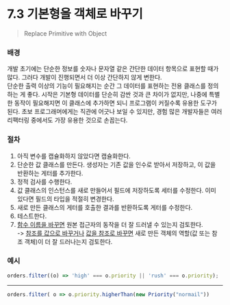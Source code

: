 # 7.3 기본형을 객체로 바꾸기

> Replace Primitive with Object

### 배경

개발 초기에는 단순한 정보를 숫자나 문자열 같은 간단한 데이터 항목으로 표현할 때가 많다. 그러다 개발이 진행되면서 더 이상 간단하지 않게 변한다.  
단순한 출력 이상의 기능이 필요해지는 순간 그 데이터를 표현하는 전용 클래스를 정의하는 게 좋다. 시작은 기본형 데이터를 단순히 감싼 것과 큰 차이가 없지만, 나중에 특별한 동작이 필요해지면 이 클래스에 추가하면 되니 프로그램이 커질수록 유용한 도구가 된다.
초보 프로그래머에게는 직관에 어긋나 보일 수 있지만, 경험 많은 개발자들은 여러 리팩터링 중에서도 가장 유용한 것으로 손꼽는다.

### 절차

1. 아직 변수를 캡슐화하지 않았다면 캡슐화한다.
2. 단순한 값 클래스를 만든다. 생성자는 기존 값을 인수로 받아서 저장하고, 이 값을 반환하는 게터를 추가한다.
3. 정적 검사를 수행한다.
4. 값 클래스의 인스턴스를 새로 만들어서 필드에 저장하도록 세터를 수정한다. 이미 있다면 필드의 타입을 적절히 변경한다.
5. 새로 만든 클래스의 게터를 호출한 결과를 반환하도록 게터를 수정한다.
6. 테스트한다.
7. [함수 이름을 바꾸면][6.5] 원본 접근자의 동작을 더 잘 드러낼 수 있는지 검토한다.  
   -> [참조를 값으로 바꾸거나][9.4] [값을 참조로 바꾸면][9.5] 새로 만든 객체의 역할(값 또는 참조 객체)이 더 잘 드러나는지 검토한다.

### 예시

```jsx
orders.filter((o) => 'high' === o.priority || 'rush' === o.priority);
```

---

```jsx
orders.filter( o => o.priority.higherThan(new Priority("normail"))
```

[6.5]: https://github.com/kse8425/Refactoring/tree/main/chapter6/6.5
[9.4]: https://github.com/kse8425/Refactoring/tree/main/chapter9/9.4
[9.5]: https://github.com/kse8425/Refactoring/tree/main/chapter9/9.5
